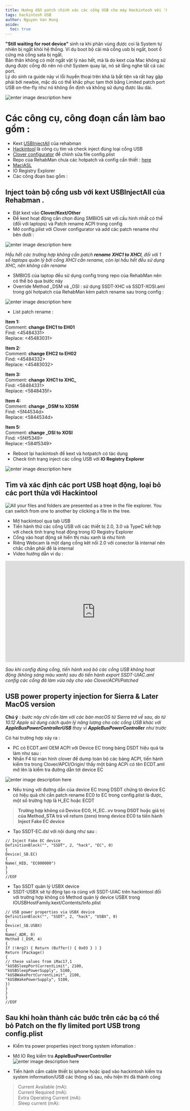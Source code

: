 ```yaml
---
title: Hướng dẫn patch chính xác các cổng USB cho máy Hackintosh với 'Hackintool'
tags: hackintosh USB
author: Nguyen Van Hung
aside:
  toc: true
---
```



**"Still waiting for root device"** sinh ra khi phân vùng được coi là System tự nhiên bị ngắt khỏi hệ thống. Ví dụ boot bộ cài mà cổng usb bị ngắt, boot ổ cứng mà cổng sata bị ngắt.  
Bản thân không có một ngắt vật lý nào hết, mà là do kext của Mac không sử dụng được cổng đó nên nó chờ System quay lại, nó sẽ lắng nghe tất cả các port.  
 Lý do sinh ra guide này vì lỗi huyền thoại trên khá là bất tiện và rất hay gặp phải bởi newbie, mặc dù có thể khắc phục tạm thời bằng Limited patch port USB on-the-fly như nó không ổn định và không sử dụng được lâu dài. 

![enter image description here](https://upanh.vn-zoom.org/images/2019/09/11/23ol9v1.jpg)

# Các công cụ, công đoạn cần làm bao gồm :

 - Kext [USBInjectAll](https://bitbucket.org/RehabMan/os-x-usb-inject-all/downloads/) của rehabman 
 - [Hackintool](https://www.tonymacx86.com/threads/release-hackintool-v2-8-0.254559/) là công cụ tìm và check inject đúng loại cổng USB
 - [Clover configurator](https://mackie100projects.altervista.org/download-clover-configurator/) để chỉnh sửa file config.plist 
 - Repo của RehabMan chưa các hotpatch và config cần thiết : [here](https://github.com/RehabMan/OS-X-Clover-Laptop-Config)
 - [MaciASL](https://bitbucket.org/RehabMan/os-x-maciasl-patchmatic/downloads/) 
 - IO Registry Explorer
 - Các công đoạn bao gồm :

## Inject toàn bộ cổng usb với kext USBInjectAll của Rehabman .

 - Đặt kext vào **Clover/Kext/Other** 
 - Để kext hoạt động cần chọn đúng SMBIOS sát với cấu hình nhất có thể (đối với laptops) và Patch rename ACPI trong config 
 - Mở config.plist với Clover configurator và add các patch rename như bên dưới : 


![enter image description here](https://upanh.vn-zoom.org/images/2019/09/11/Screen-Shot-2019-09-11-at-9.47.13-PM.png)

*Hầu hết các trường hợp không cần patch **rename  XHC1 to XHCI**, đối với 1 số laptops quản lý bởi cổng XHCI cần rename, còn lại hầu hết đều sử dụng XHC, nên không cần rename*

 - SMBIOS của laptop đều sử dụng config trong repo của RehabMan nên có thể bỏ qua bước này
 - Override Method _DSM  và _OSI : sử dụng SSDT-XHC và SSDT-XOSI.aml trong gói hotpatch của RehabMan kèm patch rename sau trong config :
 

![enter image description here](https://upanh.vn-zoom.org/images/2019/09/11/Screen-Shot-2019-09-11-at-10.00.19-PM.png)
 - List patch rename :
 
 **Item 1:**  
Comment: **change EHC1 to EH01**  
Find: <45484331>  
Replace: <45483031>  
  
**Item 2:**  
Comment: **change EHC2 to EH02**  
Find: <45484332>  
Replace: <45483032>  
  
**Item 3:**  
Comment: **change XHC1 to XHC_**  
Find: <58484331>  
Replace: <5848435f>  
  
**Item 4:**  
Comment: **change _DSM to XDSM**  
Find: <5f44534d>  
Replace: <5844534d>  
  
**Item 5:**  
Comment: **change _OSI to XOSI**  
Find: <5f4f5349>  
Replace: <584f5349>
 - Reboot lại hackintosh để kext và hotpatch có tác dụng
 - Check tình trạng inject các cổng USB với **IO Registry Explorer**
 
 ![enter image description here](https://upanh.vn-zoom.org/images/2019/09/11/uia_exclude_ss-excludeUSR1USR2-injection.png)

## Tìm và xác định các port USB hoạt động, loại bỏ các port thừa với Hackintool

![All your files and folders are presented as a tree in the file explorer. You can switch from one to another by clicking a file in the tree.](https://upanh.vn-zoom.org/images/2019/09/11/Screen-Shot-2019-09-11-at-10.12.24-PM.png)

 - Mở hackintool qua tab USB
 - Tiến hành thử các cổng USB với các thiết bị 2.0, 3.0 và TypeC kết hợp với check tình trạng hoạt động trong IO Registry Explorer
 - Cổng vào hoạt động sẽ hiển thị màu xanh lá như hình
 - Riêng Webcam là một dạng cổng kêt nối 2.0 với conector là internal nên chắc chắn phải để là internal
 - Video hướng dẫn ví dụ :

<iframe width="560" height="315" src="https://www.youtube.com/embed/VMBlKsDp23E" frameborder="0" allow="accelerometer; autoplay; encrypted-media; gyroscope; picture-in-picture" allowfullscreen></iframe>

*Sau khi config đúng cổng, tiến hành xoá bỏ các cổng USB không hoạt động (không sáng màu xanh) sau đó tiến hành export SSDT-UIAC.aml config các cổng đã làm vừa nãy cho vào Clover/ACPI/Patched*

##  USB power property injection for Sierra & Later MacOS version

**Chú ý** : *bước này chỉ cần làm với các bản macOS từ Sierra trở về sau, do từ 10.12 Apple sử dụng cách quản lý năng lượng cho các cổng USB khác với **AppleBusPowerControllerUSB** thay vì **AppleBusPowerController** như trước* 

Có hai trường hợp xảy ra : 
- PC có ECDT.aml  OEM ACPI với Device EC trong bảng DSDT hiệu quả ta làm như sau :
- Nhấn F4 từ màn hình clover để dump toàn bộ các bảng ACPI, tiến hành kiểm tra trong Clover/APCI/Origin/ thấy một bảng ACPi có tên ECDT.aml mở lên là kiểm tra đường dẫn tơi device EC

![enter image description here](https://upanh.vn-zoom.org/images/2019/09/11/Screen-Shot-2019-09-11-at-11.44.03-PM.png)

- Nếu trùng với đường dẫn của device EC trong DSDT chứng tỏ device EC có hiệu quả chỉ cần patch rename EC0 to EC trong config.plist là được, một số trường hợp là H_EC hoặc ECDT

> **Trường hợp không có Device EC0, H_EC..vv trong DSDT hoặc giá trị của Method_STA trả về return (zero) trong device EC0 ta tiến hành Inject Fake EC device**
- Tạo SSDT-EC.dsl với nội dung như sau :
```
// Inject Fake EC device
DefinitionBlock("", "SSDT", 2, "hack", "EC", 0)
{
Device(_SB.EC)
{
Name(_HID, "EC000000")
}
}
//EOF
```
- Tạo SSDT quản lý USBX device 
- SSDT-USBX sẽ tự động tạo ra cùng với SSDT-UIAC trên hackintool đối với trường hợp không có Method quản lý device USBX trong IOUSBHostFamily.kext/Contents/Info.plist
```
// USB power properties via USBX device
DefinitionBlock("", "SSDT", 2, "hack", "USBX", 0)
{
Device(_SB.USBX)
{
Name(_ADR, 0)
Method (_DSM, 4)
{
If (!Arg2) { Return (Buffer() { 0x03 } ) }
Return (Package()
{
// these values from iMac17,1
"kUSBSleepPortCurrentLimit", 2100,
"kUSBSleepPowerSupply", 5100,
"kUSBWakePortCurrentLimit", 2100,
"kUSBWakePowerSupply", 5100,
})
}
}
}
//EOF
```

## Sau khi hoàn thành các bước trên các bạ có thể bỏ Patch on the fly limited port USB trong config.plist 

- Kiểm tra power properties inject trong system infomation :
- Mở IO Reg kiểm tra **AppleBusPowerController**
![enter image description here](https://upanh.vn-zoom.org/images/2019/09/12/Screen-Shot-2019-09-12-at-10.57.28-PM.png)

- Tiến hành cắm cable thiết bị iphone hoặc ipad vào hackintosh kiểm tra system information/USB các thông số sau, nếu hiện thì đã thành công

>    Current Available (mA):      
>    Current Required (mA):    
>    Extra Operating Current (mA):    
>    Sleep current (mA):
